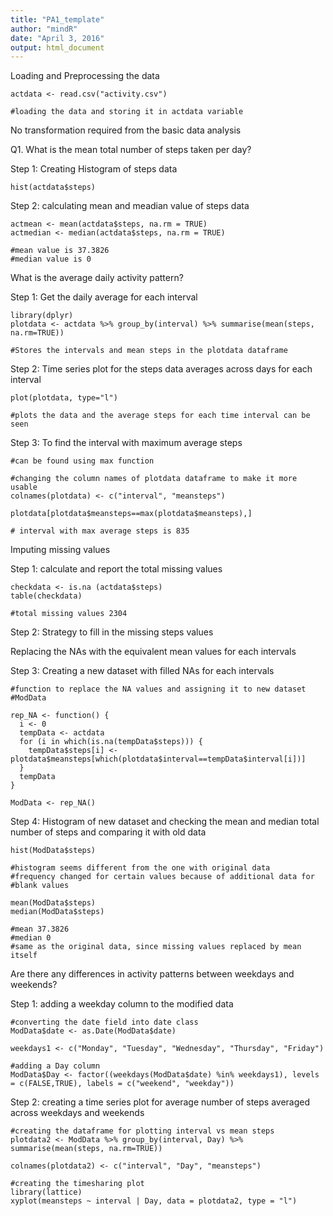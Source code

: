 ```yaml
---
title: "PA1_template"
author: "mindR"
date: "April 3, 2016"
output: html_document
---
```


Loading and Preprocessing the data
```{r}
actdata <- read.csv("activity.csv")

#loading the data and storing it in actdata variable
```
No transformation required from the basic data analysis

Q1. What is the mean total number of steps taken per day?

Step 1: Creating Histogram of steps data
```{r}
hist(actdata$steps)
```

Step 2: calculating mean and meadian value of steps data

```{r actdata}
actmean <- mean(actdata$steps, na.rm = TRUE)
actmedian <- median(actdata$steps, na.rm = TRUE)

#mean value is 37.3826
#median value is 0
```


What is the average daily activity pattern?

Step 1: Get the daily average for each interval

```{r}
library(dplyr)
plotdata <- actdata %>% group_by(interval) %>% summarise(mean(steps, na.rm=TRUE))

#Stores the intervals and mean steps in the plotdata dataframe
```

Step 2: Time series plot for the steps data averages across days for each interval

```{r plotdata}
plot(plotdata, type="l")

#plots the data and the average steps for each time interval can be seen
```

Step 3: To find the interval with maximum average steps

```{r}
#can be found using max function

#changing the column names of plotdata dataframe to make it more usable
colnames(plotdata) <- c("interval", "meansteps")

plotdata[plotdata$meansteps==max(plotdata$meansteps),]

# interval with max average steps is 835
```

Imputing missing values

Step 1: calculate and report the total missing values

```{r}
checkdata <- is.na (actdata$steps)
table(checkdata)

#total missing values 2304
```

Step 2: Strategy to fill in the missing steps values

Replacing the NAs with the equivalent mean values for each intervals

Step 3: Creating a new dataset with filled NAs for each intervals

```{r}
#function to replace the NA values and assigning it to new dataset #ModData

rep_NA <- function() {
  i <- 0
  tempData <- actdata
  for (i in which(is.na(tempData$steps))) {
    tempData$steps[i] <- plotdata$meansteps[which(plotdata$interval==tempData$interval[i])]
  }
  tempData
}

ModData <- rep_NA()
```

Step 4: Histogram of new dataset and checking the mean and median total number of steps and comparing it with old data

```{r}
hist(ModData$steps)

#histogram seems different from the one with original data
#frequency changed for certain values because of additional data for 
#blank values

mean(ModData$steps)
median(ModData$steps)

#mean 37.3826
#median 0
#same as the original data, since missing values replaced by mean itself
```

Are there any differences in activity patterns between weekdays and weekends?

Step 1: adding a weekday column to the modified data

```{r}
#converting the date field into date class
ModData$date <- as.Date(ModData$date)

weekdays1 <- c("Monday", "Tuesday", "Wednesday", "Thursday", "Friday")

#adding a Day column 
ModData$Day <- factor((weekdays(ModData$date) %in% weekdays1), levels = c(FALSE,TRUE), labels = c("weekend", "weekday"))
```

Step 2: creating a time series plot for average number of steps averaged across weekdays and weekends

```{r}
#creating the dataframe for plotting interval vs mean steps
plotdata2 <- ModData %>% group_by(interval, Day) %>% summarise(mean(steps, na.rm=TRUE))

colnames(plotdata2) <- c("interval", "Day", "meansteps")

#creating the timesharing plot
library(lattice)
xyplot(meansteps ~ interval | Day, data = plotdata2, type = "l")
```

